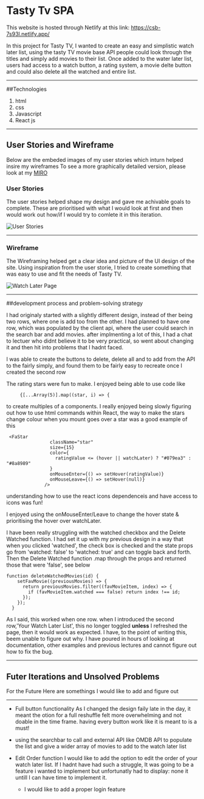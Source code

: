 # Tasty Tv SPA

This website is hosted through Netlify at this link:
https://csb-7s93l.netlify.app/

In this project for Tasty TV, I wanted to create an easy and simplistic watch later list, using the tasty TV movie base API people could look through the titles and simply add movies to their list.
Once added to the water later list, users had access to a watch button, a rating system, a movie delte button and could also delete all the watched and entire list.

---

##Technologies

1. html
2. css
3. Javascript
4. React js

---

## User Stories and Wireframe

Below are the embeded images of my user stories which inturn helped insire my wireframes
To see a more graphically detailed version, please look at my [MIRO](https://miro.com/welcomeonboard/T1VkN2NMRXdNTVpOVk1LYU11ZERaQ3JJUk1FUWNqQlcxdFY5UVp3RExheWdyT3BtUVk3ZjFLZ3c5WWpMRWNBd3wzMDc0NDU3MzYwNzMzNjc2MTEz?invite_link_id=566116109447)

### User Stories

The user stories helped shape my design and gave me achivable goals to complete.
These are prioritised with what I would look at first and then would work out how/if I would try to comlete it in this iteration.

![User Stories]()

---

### Wireframe

The Wireframing helped get a clear idea and picture of the UI design of the site. Using inspiration from the
user storie, I tried to create something that was easy to use and fit the needs of Tasty TV.

![Watch Later Page](/ReadMe-img/wfhome.png)

---

##development process and problem-solving strategy

I had originaly started with a slightly different design, instead of ther being two rows, where one is add too from the other. I had planned to have one row, which was populated by the client api, where the user could search in the search bar and add movies.
after implmenting a lot of this, I had a chat to lectuer who didnt believe it to be very practical, so went about changing it and then hit into problems that I hadnt faced.

I was able to create the buttons to delete, delete all and to add from the API to the fairly simply, and found them to be fairly easy to recreate once I created the second row

The rating stars were fun to make. I enjoyed being able to use code like

```
     {[...Array(5)].map((star, i) => {
```

to create multiples of a components.
I really enjoyed being slowly figuring out how to use html commands within React, the way to make the stars change colour when you mount goes over a star was a good example of this

```
 <FaStar
                className="star"
                size={15}
                color={
                  ratingValue <= (hover || watchLater) ? "#079ea3" : "#8a8989"
                }
                onMouseEnter={() => setHover(ratingValue)}
                onMouseLeave={() => setHover(null)}
              />
```

understanding how to use the react icons dependenceis and have access to icons was fun!

I enjoyed using the onMouseEnter/Leave to change the hover state & prioritising the hover over watchLater.

I have been really struggling with the watched checkbox and the Delete Watched function. I had set it up with my previous design in a way that when you clicked 'watched', the check box is checked and the state props go from 'watched: false' to 'watched: true' and can toggle back and forth. Then the Delete Watched function .map through the props and returned those that were 'false', see below

```
function deleteWatchedMovies(id) {
    setFavMovie((previousMovies) => {
      return previousMovies.filter((favMovieItem, index) => {
        if (favMovieItem.watched === false) return index !== id;
      });
    });
  }
```

As I said, this worked when one row. when I introduced the second row,'Your Watch Later List', this no longer toggled **unless** I refreshed the page, then it would work as expected. I have, to the point of writing this, beem unable to figure out why.
I have poured in hours of looking at documentation, other examples and previous lectures and cannot figure out how to fix the bug.

---

## Futer Iterations and Unsolved Problems

For the Future Here are somethings I would like to add and figure out

---

- Full button functionality
  As I changed the design faily late in the day, it meant the otion for a full reshuffle felt more overwhelming and not doable in the time frame. having every button work like it is meant to is a must!

- using the searchbar to call and external API like OMDB API to populate the list and give a wider array of movies to add to the watch later list

- Edit Order function
  I would like to add the option to edit the order of your watch later list. If I hadnt have had such a struggle, It was going to be a feature i wanted to implement but unfortunatly had to display: none it untill I can have time to implement it.

  - I would like to add a proper login feature
